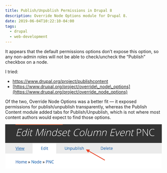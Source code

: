```yaml
---
title: Publish/Unpublish Permissions in Drupal 8
description: Override Node Options module for Drupal 8.
date: 2019-06-04T10:22:10-04:00
tags:
  - drupal
  - web-development
---
```

It appears that the default permissions options don’t expose this option, so any non-admin roles will not be able to check/uncheck the “Publish” checkbox on a node.

I tried:

- <https://www.drupal.org/project/publishcontent>
- [https://www.drupal.org/project/override\_node\_options](https://www.drupal.org/project/override_node_options)

Of the two, Override Node Options was a better fit — it exposed permissions for publish/unpublish transparently, whereas the Publish Content module added tabs for Publish/Unpublish, which is not where most content authors would expect to find those options.

![Tab bar for the Drupal 8 node edit form, with a red arrow pointing to the "Unpublish" tab](drupal-publishcontent.png)
